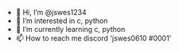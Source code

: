- 👋 Hi, I’m @jswes1234
- 👀 I’m interested in c, python
- 🌱 I’m currently learning c, python
- 📫 How to reach me discord 'jswes0610 #0001'

<!---
jswes1234/jswes1234 is a ✨ special ✨ repository because its `README.md` (this file) appears on your GitHub profile.
You can click the Preview link to take a look at your changes.
--->
